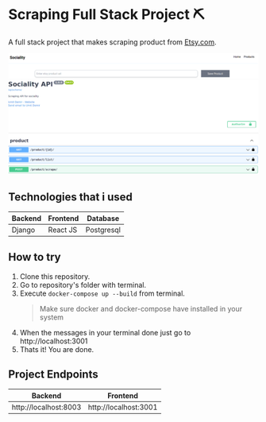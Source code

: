 # Scraping Full Stack Project :pick:

A full stack project that makes scraping product from [Etsy.com](https://www.etsy.com).

![frontend](images/frontend.png)
![backend](images/backend.png)

## Technologies that i used

Backend | Frontend | Database
------------ | ------------- | -------------
Django| React JS| Postgresql


## How to try

1. Clone this repository.
2. Go to repository's folder with terminal.
3. Execute `docker-compose up --build` from terminal.
    > Make sure docker and docker-compose have installed in your system
4. When the messages in your terminal done just go to http://localhost:3001
4. Thats it! You are done.


## Project Endpoints

Backend | Frontend
------------ | -------------
http://localhost:8003| http://localhost:3001
